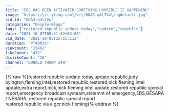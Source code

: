 ```yaml
---
title: "EBS HAS BEEN ACTIVATED SOMETHING HORRIBLE IS HAPPENING"
image: "https:\/\/i.ytimg.com\/vi\/6DA3-q4l7Vw\/hqdefault.jpg"
vid_id: "6DA3-q4l7Vw"
categories: "People-Blogs"
tags: ["restored republic update today","update","republic"]
date: "2021-10-07T09:51:52+03:00"
vid_date: "2021-10-05T22:15:11Z"
duration: "PT40M1S"
viewcount: "15462"
likeCount: "432"
dislikeCount: "26"
channel: "DONALD TRUMP 24H"
---
```

{% raw %}restored republic update today,update,republic,judy byington,fleming,intel,restored republic,restored,nick fleming,intel update,extra report,nick,nick fleming intel update,restored republic special report,emergency broadcast systeam,statemnt of emergency,EBS,GËSÄRÄ / NËSÄRÄ, restored republic special report<br />restored republic via a gcr,nick fleming{% endraw %}
